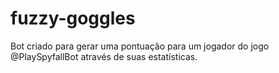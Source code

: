 # fuzzy-goggles
Bot criado para gerar uma pontuação para um jogador do jogo @PlaySpyfallBot através de suas estatísticas.
